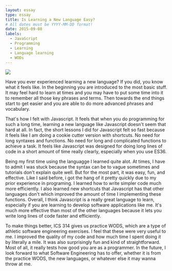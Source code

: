 ```yaml
---
layout: essay
type: essay
title: Is Learning a New Language Easy?
# All dates must be YYYY-MM-DD format!
date: 2015-09-08
labels:
  - JavaScript
  - Programming
  - Learning
  - Language learning
  - WODs
---
```


<img class="ui medium left floated image" src="../images/rtfm.png">

Have you ever experienced learning a new language? If you did, you know what it feels like. In the beginning you are introduced to the most basic stuff. It may feel hard to learn at times and you may have to put some time into it to remember all those key phrases and terms. Then towards the end things start to get easier and you are able to do more advanced phrases and vocabulary.

That's how I felt with Javascript. It feels that when you do programming for such a long time, learning a new language like Javascript doesn't seem that hard at all. In fact, the short lessons I did for Javascript felt so fast because it feels like I am doing a cookie cutter version with shortcuts. No need for long syntaxes and functions. No need for long and complicated functions to achieve a task. It feels like Javascript was designed for doing long lines of code in a short amount of time really clearly, especially when you use ES36.

Being my first time using the languagge I learned quite alot. At times, I have to admit I was stuck because the syntax can be to vague sometimes and tutorials don't explain quite well. But for the most part, it was easy, fun, and effective. Like I said before, i got the hang of it pretty quickly due to my prior experience in programing.  I learned how to write simpler code much more efficiently. I also learned new shortcuts that Javascript has that other languages don't which improved the amount of time I implementing these functions. Overall, I think Javascript is a really great language to learn, especially if you are learning to develop software applications like me. It's much more effective than most of the other languages because it lets you write long lines of code faster and efficiently.

To make things better, ICS 314 gives us practice WODS, which are a type of athletic software engineering exercises. I feel that these were very useful to me. I improved the quality of my code and how much time I spent doing it by literally a mile. It was also surprisingly fun and kind of straightforward. Most of all, it really tests how good you are as a programmer. In the future, I look forward to what Software Engineering has to offer, whether it is from the practice WODS, the new languages, or whatever else it may wanna throw at me.
